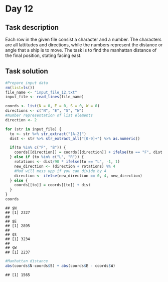 Day 12
================

## Task description

Each row in the given file consist a character and a number. The
characters are all lattitudes and directions, while the numbers
represent the distance or angle that a ship is to move. The task is to
find the manhattan distance of the final position, stating facing east.

## Task solution

``` r
#Prepare input data
rm(list=ls())
file_name <- "input_file_12.txt"
input_file <- read_lines(file_name) 
```

``` r
coords <- list(N = 0, E = 0, S = 0, W = 0)
directions <- c("N", "E", "S", "W")
#Number representation of list elements
direction <- 2

for (str in input_file) {
  to <- str %>% str_extract("[A-Z]")
  dist <- str %>% str_extract_all("[0-9]+") %>% as.numeric()

  if(to %in% c("F", "B")) {
    coords[[direction]] = coords[[direction]] + ifelse(to == "F", dist * 1, dist * -1)
  } else if (to %in% c("L", "R")) {
    rotations <- dist/90 * ifelse(to == "L", -1, 1)
    new_direction <- (direction + rotations) %% 4
    #Mod will mess upp if you can divide by 4
    direction <- ifelse(new_direction == 0, 4, new_direction)
  } else {
    coords[[to]] = coords[[to]] + dist
  }
}
coords
```

    ## $N
    ## [1] 2327
    ## 
    ## $E
    ## [1] 2895
    ## 
    ## $S
    ## [1] 3234
    ## 
    ## $W
    ## [1] 2237

``` r
#Manhattan distance
abs(coords$N-coords$S) + abs(coords$E - coords$W)
```

    ## [1] 1565
